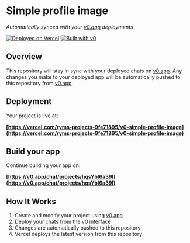 # Simple profile image

*Automatically synced with your [v0.app](https://v0.app) deployments*

[![Deployed on Vercel](https://img.shields.io/badge/Deployed%20on-Vercel-black?style=for-the-badge&logo=vercel)](https://vercel.com/ryms-projects-9fe71895/v0-simple-profile-image)
[![Built with v0](https://img.shields.io/badge/Built%20with-v0.app-black?style=for-the-badge)](https://v0.app/chat/projects/hqsYbl6a39l)

## Overview

This repository will stay in sync with your deployed chats on [v0.app](https://v0.app).
Any changes you make to your deployed app will be automatically pushed to this repository from [v0.app](https://v0.app).

## Deployment

Your project is live at:

**[https://vercel.com/ryms-projects-9fe71895/v0-simple-profile-image](https://vercel.com/ryms-projects-9fe71895/v0-simple-profile-image)**

## Build your app

Continue building your app on:

**[https://v0.app/chat/projects/hqsYbl6a39l](https://v0.app/chat/projects/hqsYbl6a39l)**

## How It Works

1. Create and modify your project using [v0.app](https://v0.app)
2. Deploy your chats from the v0 interface
3. Changes are automatically pushed to this repository
4. Vercel deploys the latest version from this repository